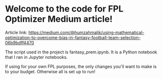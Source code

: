 # Welcome to the code for FPL Optimizer Medium article!

Article link: https://medium.com/@humzahmalik/using-mathematical-optimization-to-overcome-bias-in-fantasy-football-team-selection-06b9bdff4470

The script used in the project is fantasy_prem.ipynb. It is a Python notebook that I ran in Jupyter notebooks.

If using for your own FPL purposes, the only changes you'll want to make is to your budget. Otherwise all is set up to run!
